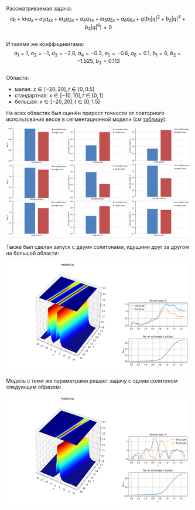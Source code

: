Рассматриваемая задача:  
$$iq_t + ia_1q_x + a_2q_{xx} + ia_3q_{3x} + a_4q_{4x} + ia_5q_{5x} + a_6q_{6x} + q(b_1|q|^2 +b_2|q|^4 + b_3|q|^6)=0$$  
И такими же коэффициентами:  
$$a_1 = 1,\ a_2 = -1,\ a_3 = -2.8,\ a_4 = -0.3,\ a_5 = -0.6,\ a_6 = 0.1,\ b_1 = 6,\ b_2 = -1.525,\ b_3 = 0.113$$  
Области:  
* малая: $x\in[-20,20], t\in[0,0.5]$
* стандартная: $x\in[-10,10], t\in[0,1]$
* большая: $x\in[-20,20], t\in[0,1.5]$

На всех областях был оценён прирост точности от повторного использования весов в сегментационной модели (см [таблицу](https://github.com/mikhakuv/PINNs/blob/main/statistics/Seg_PINN.xlsx)):  

<img src="https://github.com/mikhakuv/PINNs/blob/main/pictures/exp62_charts_1.png" width="500" height="300">  

Также был сделан запуск с двумя солитонами, идущими друг за другом на большой области:  

<img src="https://github.com/mikhakuv/PINNs/blob/main/pictures/exp62_charts_2.png" width="500" height="300">  

Модель с теми же параметрами решает задачу с одним солитоном следующим образом:  

<img src="https://github.com/mikhakuv/PINNs/blob/main/pictures/exp62_charts_3.png" width="500" height="300">  
